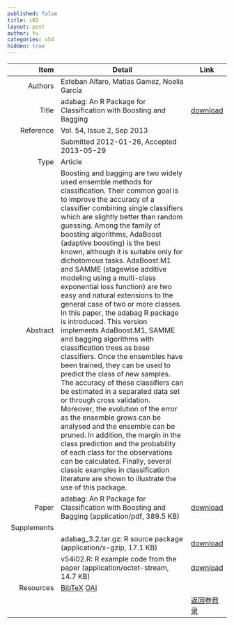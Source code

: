 ```yaml
---
published: false
title: i02
layout: post
author: Yu
categories: v54
hidden: true
---
```


| Item | Detail | Link |
|---:|---|---|
| Authors | Esteban Alfaro, Matias Gamez, Noelia García| |
| Title |adabag: An R Package for Classification with Boosting and Bagging | [download](http://www.jstatsoft.org/v54/i02/paper) |
| Reference |Vol. 54, Issue 2, Sep 2013 | |
| | Submitted 2012-01-26, Accepted 2013-05-29| | 
| Type | Article| |
| Abstract | Boosting and bagging are two widely used ensemble methods for classification. Their common goal is to improve the accuracy of a classifier combining single classifiers which are slightly better than random guessing. Among the family of boosting algorithms, AdaBoost (adaptive boosting) is the best known, although it is suitable only for dichotomous tasks. AdaBoost.M1 and SAMME (stagewise additive modeling using a multi-class exponential loss function) are two easy and natural extensions to the general case of two or more classes. In this paper, the adabag R package is introduced. This version implements AdaBoost.M1, SAMME and bagging algorithms with classification trees as base classifiers. Once the ensembles have been trained, they can be used to predict the class of new samples. The accuracy of these classifiers can be estimated in a separated data set or through cross validation. Moreover, the evolution of the error as the ensemble grows can be analysed and the ensemble can be pruned. In addition, the margin in the class prediction and the probability of each class for the observations can be calculated. Finally, several classic examples in classification literature are shown to illustrate the use of this package.| |
| Paper | adabag: An R Package for Classification with Boosting and Bagging  (application/pdf, 389.5 KB)| [download](http://www.jstatsoft.org/v54/i02/paper) |
| Supplements | | |
| |adabag_3.2.tar.gz: R source package  (application/x-gzip, 17.1 KB)|  [download](http://www.jstatsoft.org/v54/i02/supp/1) |
| |v54i02.R: R example code from the paper  (application/octet-stream, 14.7 KB)|  [download](http://www.jstatsoft.org/v54/i02/supp/2) |
| Resources | [BibTeX](http://www.jstatsoft.org/v54/i02/bibtex) [OAI](http://www.jstatsoft.org/oai?verb=GetRecord&identifier=oai.jstatsoft/v54/i02&prefix=oai_dc)| |
| |  | [返回卷目录]({{site.baseurl}}/volume/v54.html) |